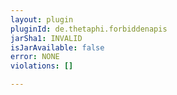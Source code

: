 ```yaml
---
layout: plugin
pluginId: de.thetaphi.forbiddenapis
jarSha1: INVALID
isJarAvailable: false
error: NONE
violations: []

---
```

